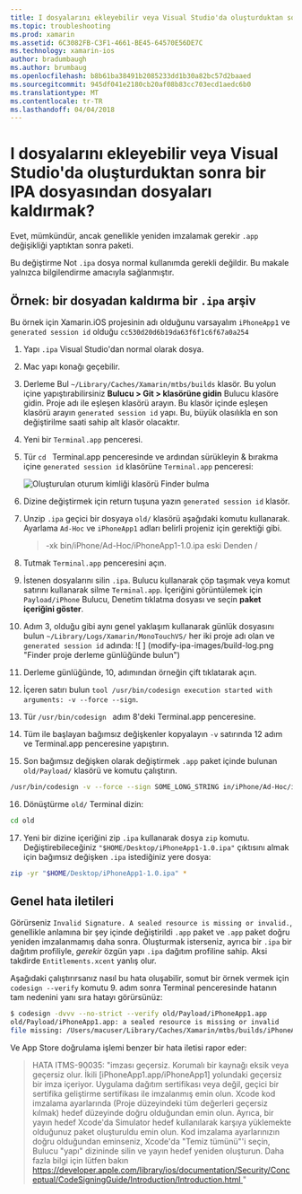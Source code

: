 ```yaml
---
title: I dosyalarını ekleyebilir veya Visual Studio'da oluşturduktan sonra bir IPA dosyasından dosyaları kaldırmak?
ms.topic: troubleshooting
ms.prod: xamarin
ms.assetid: 6C3082FB-C3F1-4661-BE45-64570E56DE7C
ms.technology: xamarin-ios
author: bradumbaugh
ms.author: brumbaug
ms.openlocfilehash: b8b61ba38491b2085233dd1b30a82bc57d2baaed
ms.sourcegitcommit: 945df041e2180cb20af08b83cc703ecd1aedc6b0
ms.translationtype: MT
ms.contentlocale: tr-TR
ms.lasthandoff: 04/04/2018
---
```

# <a name="can-i-add-files-to-or-remove-files-from-an-ipa-file-after-building-it-in-visual-studio"></a>I dosyalarını ekleyebilir veya Visual Studio'da oluşturduktan sonra bir IPA dosyasından dosyaları kaldırmak?

Evet, mümkündür, ancak genellikle yeniden imzalamak gerekir `.app` değişikliği yaptıktan sonra paketi.

Bu değiştirme Not `.ipa` dosya normal kullanımda gerekli değildir. Bu makale yalnızca bilgilendirme amacıyla sağlanmıştır.

## <a name="example-removing-a-file-from-a-ipa-archive"></a>Örnek: bir dosyadan kaldırma bir `.ipa` arşiv

Bu örnek için Xamarin.iOS projesinin adı olduğunu varsayalım `iPhoneApp1` ve `generated session id` olduğu `cc530d20d6b19da63f6f1c6f67a0a254`

1.  Yapı `.ipa` Visual Studio'dan normal olarak dosya.

2.  Mac yapı konağı geçebilir.

3.  Derleme Bul `~/Library/Caches/Xamarin/mtbs/builds` klasör. Bu yolun içine yapıştırabilirsiniz **Bulucu > Git > klasörüne gidin** Bulucu klasöre gidin. Proje adı ile eşleşen klasörü arayın. Bu klasör içinde eşleşen klasörü arayın `generated session id` yapı. Bu, büyük olasılıkla en son değiştirilme saati sahip alt klasör olacaktır.

4.  Yeni bir `Terminal.app` penceresi.

5.  Tür `cd ` Terminal.app penceresinde ve ardından sürükleyin & bırakma içine `generated session id` klasörüne `Terminal.app` penceresi:

    ![](modify-ipa-images/session-id-folder.png "Oluşturulan oturum kimliği klasörü Finder bulma")

6.  Dizine değiştirmek için return tuşuna yazın `generated session id` klasör.

7.  Unzip `.ipa` geçici bir dosyaya `old/` klasörü aşağıdaki komutu kullanarak. Ayarlama `Ad-Hoc` ve `iPhoneApp1` adları belirli projeniz için gerektiği gibi.

    > -xk bin/iPhone/Ad-Hoc/iPhoneApp1-1.0.ipa eski Denden /

8.  Tutmak `Terminal.app` penceresini açın.

9.  İstenen dosyalarını silin `.ipa`. Bulucu kullanarak çöp taşımak veya komut satırını kullanarak silme `Terminal.app`. İçeriğini görüntülemek için `Payload/iPhone` Bulucu, Denetim tıklatma dosyası ve seçin **paket içeriğini göster**.

10.  Adım 3, olduğu gibi aynı genel yaklaşım kullanarak günlük dosyasını bulun `~/Library/Logs/Xamarin/MonoTouchVS/` her iki proje adı olan ve `generated session id` adında: ![ ] (modify-ipa-images/build-log.png "Finder proje derleme günlüğünde bulun")

11.  Derleme günlüğünde, 10, adımından örneğin çift tıklatarak açın.

12.  İçeren satırı bulun `tool /usr/bin/codesign execution started with arguments: -v --force --sign`.

13.  Tür `/usr/bin/codesign ` adım 8'deki Terminal.app penceresine.

14.  Tüm ile başlayan bağımsız değişkenler kopyalayın `-v` satırında 12 adım ve Terminal.app penceresine yapıştırın.

15.  Son bağımsız değişken olarak değiştirmek `.app` paket içinde bulunan `old/Payload/` klasörü ve komutu çalıştırın.

```bash
/usr/bin/codesign -v --force --sign SOME_LONG_STRING in/iPhone/Ad-Hoc/iPhoneApp1.app/ResourceRules.plist --entitlements obj/iPhone/Ad-Hoc/Entitlements.xcent old/Payload/iPhoneApp1.app
```

16.  Dönüştürme `old/` Terminal dizin:

```bash
cd old
```

17.  Yeni bir dizine içeriğini zip `.ipa` kullanarak dosya `zip` komutu. Değiştirebileceğiniz `"$HOME/Desktop/iPhoneApp1-1.0.ipa"` çıktısını almak için bağımsız değişken `.ipa` istediğiniz yere dosya:

```bash
zip -yr "$HOME/Desktop/iPhoneApp1-1.0.ipa" *
```

## <a name="common-error-messages"></a>Genel hata iletileri

Görürseniz `Invalid Signature. A sealed resource is missing or invalid.`, genellikle anlamına bir şey içinde değiştirildi `.app` paket ve `.app` paket doğru yeniden imzalanmamış daha sonra. Oluşturmak isterseniz, ayrıca bir `.ipa` bir dağıtım profiliyle, _gerekir_ özgün yapı `.ipa` dağıtım profiline sahip. Aksi takdirde `Entitlements.xcent` yanlış olur.

Aşağıdaki çalıştırırsanız nasıl bu hata oluşabilir, somut bir örnek vermek için `codesign --verify` komutu 9. adım sonra Terminal penceresinde hatanın tam nedenini yanı sıra hatayı görürsünüz:

```bash
$ codesign -dvvv --no-strict --verify old/Payload/iPhoneApp1.app
old/Payload/iPhoneApp1.app: a sealed resource is missing or invalid
file missing: /Users/macuser/Library/Caches/Xamarin/mtbs/builds/iPhoneApp1/cc530d20d6b19da63f6f1c6f67a0a254/old/Payload/iPhoneApp1.app/MyFile.png
```

Ve App Store doğrulama işlemi benzer bir hata iletisi rapor eder:

> HATA ITMS-90035: "imzası geçersiz. Korumalı bir kaynağı eksik veya geçersiz olur. İkili [iPhoneApp1.app/iPhoneApp1] yolundaki geçersiz bir imza içeriyor. Uygulama dağıtım sertifikası veya değil, geçici bir sertifika geliştirme sertifikası ile imzalanmış emin olun. Xcode kod imzalama ayarlarında (Proje düzeyindeki tüm değerleri geçersiz kılmak) hedef düzeyinde doğru olduğundan emin olun. Ayrıca, bir yayın hedef Xcode'da Simulator hedef kullanılarak karşıya yüklemekte olduğunuz paket oluşturuldu emin olun. Kod imzalama ayarlarınızın doğru olduğundan eminseniz, Xcode'da "Temiz tümünü"'i seçin, Bulucu "yapı" dizininde silin ve yayın hedef yeniden oluşturun. Daha fazla bilgi için lütfen bakın [ https://developer.apple.com/library/ios/documentation/Security/Conceptual/CodeSigningGuide/Introduction/Introduction.html ](https://developer.apple.com/library/ios/documentation/Security/Conceptual/CodeSigningGuide/Introduction/Introduction.html)"

